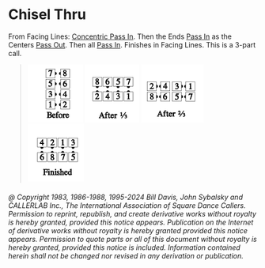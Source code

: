 
# Chisel Thru

From Facing Lines: [Concentric Pass In](../c1/concentric_concept.md). 
Then the Ends [Pass In](../a1/pass_in.md) as the Centers 
[Pass Out](../a1/pass_in.md). Then all [Pass In](../a1/pass_in.md). 
Finishes in Facing Lines. This is a 3-part call.

> 
> ![alt](chisel_thru_1a.png)
> ![alt](chisel_thru_1b.png)
> ![alt](chisel_thru_1c.png)
> ![alt](chisel_thru_1d.png)
> 

###### @ Copyright 1983, 1986-1988, 1995-2024 Bill Davis, John Sybalsky and CALLERLAB Inc., The International Association of Square Dance Callers. Permission to reprint, republish, and create derivative works without royalty is hereby granted, provided this notice appears. Publication on the Internet of derivative works without royalty is hereby granted provided this notice appears. Permission to quote parts or all of this document without royalty is hereby granted, provided this notice is included. Information contained herein shall not be changed nor revised in any derivation or publication.

